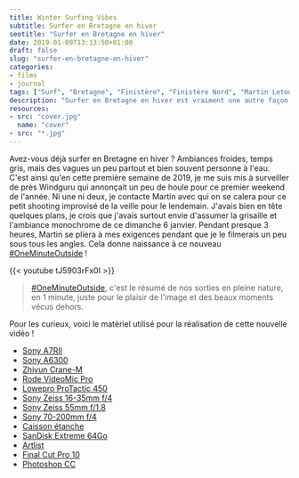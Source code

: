 ```yaml
---
title: Winter Surfing Vibes
subtitle: Surfer en Bretagne en hiver
seotitle: "Surfer en Bretagne en hiver"
date: 2019-01-09T13:13:50+01:00
draft: false
slug: "surfer-en-bretagne-en-hiver"
categories:
- films
- journal
tags: ["Surf", "Bretagne", "Finistère", "Finistère Nord", "Martin Letourneur", "Surfer", "Surfeur", "Hiver", "Coldwater", "Reef"]
description: "Surfer en Bretagne en hiver est vraiment une autre façon de pratiquer le surf. Tout a beau être plus froid, on profite surtout de vagues vierges en solo."
resources:
- src: "cover.jpg"
  name: "cover"
- src: "*.jpg"
---
```


Avez-vous déjà surfer en Bretagne en hiver ? Ambiances froides, temps gris, mais des vagues un peu partout et bien souvent personne à l'eau. C'est ainsi qu'en cette première semaine de 2019, je me suis mis à surveiller de près Windguru qui annonçait un peu de houle pour ce premier weekend de l'année. Ni une ni deux, je contacte Martin avec qui on se calera pour ce petit shooting improvisé de la veille pour le lendemain. J'avais bien en tête quelques plans, je crois que j'avais surtout envie d'assumer la grisaille et l'ambiance monochrome de ce dimanche 6 janvier. Pendant presque 3 heures, Martin se pliera à mes exigences pendant que je le filmerais un peu sous tous les angles. Cela donne naissance à ce nouveau [#OneMinuteOutside](https://www.youtube.com/results?search_query=%23OneMinuteOutside) !

{{< youtube tJ5903rFx0I >}}

> [#OneMinuteOutside](https://www.youtube.com/results?search_query=%23OneMinuteOutside), c'est le résumé de nos sorties en pleine nature, en 1 minute, juste pour le plaisir de l'image et des beaux moments vécus dehors.

Pour les curieux, voici le matériel utilisé pour la réalisation de cette nouvelle vidéo !

*   [Sony A7RII](https://amzn.to/2IUnthI)
*   [Sony A6300](https://amzn.to/2Gg8qgO)
*   [Zhiyun Crane-M](https://amzn.to/2SJU3ah)
*   [Rode VideoMic Pro](https://amzn.to/2pH5xiI)
*   [Lowepro ProTactic 450](https://amzn.to/2Htwka2)
*   [Sony Zeiss 16-35mm f/4](https://amzn.to/2I8qVV1)
*   [Sony Zeiss 55mm f/1.8](https://amzn.to/2pHaoR8)
*   [Sony 70-200mm f/4](https://amzn.to/2GeCk4J)
*   [Caisson étanche](https://amzn.to/2QA3CXY)
*   [SanDisk Extreme 64Go](https://amzn.to/2pIeb0h)
*   [Artlist](http://bit.ly/ArtlistCaptainYvon)
*   [Final Cut Pro 10](https://www.apple.com/fr/final-cut-pro/)
*   [Photoshop CC](https://www.adobe.com/fr/products/photoshop.html)
